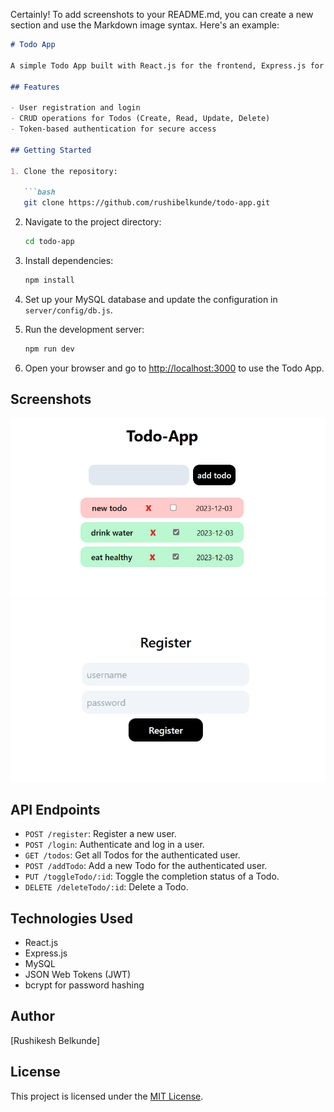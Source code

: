 Certainly! To add screenshots to your README.md, you can create a new section and use the Markdown image syntax. Here's an example:

```markdown
# Todo App

A simple Todo App built with React.js for the frontend, Express.js for the backend, and MySQL for the database. User authentication is implemented using JSON Web Tokens (JWT).

## Features

- User registration and login
- CRUD operations for Todos (Create, Read, Update, Delete)
- Token-based authentication for secure access

## Getting Started

1. Clone the repository:

   ```bash
   git clone https://github.com/rushibelkunde/todo-app.git
   ```

2. Navigate to the project directory:

   ```bash
   cd todo-app
   ```

3. Install dependencies:

   ```bash
   npm install
   ```

4. Set up your MySQL database and update the configuration in `server/config/db.js`.

5. Run the development server:

   ```bash
   npm run dev
   ```

6. Open your browser and go to [http://localhost:3000](http://localhost:3000) to use the Todo App.

## Screenshots

![Screenshot 1](/screenshots/ui.png)
![Screenshot 2](/screenshots/register.png)

## API Endpoints

- `POST /register`: Register a new user.
- `POST /login`: Authenticate and log in a user.
- `GET /todos`: Get all Todos for the authenticated user.
- `POST /addTodo`: Add a new Todo for the authenticated user.
- `PUT /toggleTodo/:id`: Toggle the completion status of a Todo.
- `DELETE /deleteTodo/:id`: Delete a Todo.

## Technologies Used

- React.js
- Express.js
- MySQL
- JSON Web Tokens (JWT)
- bcrypt for password hashing

## Author

[Rushikesh Belkunde]

## License

This project is licensed under the [MIT License](LICENSE).
```
